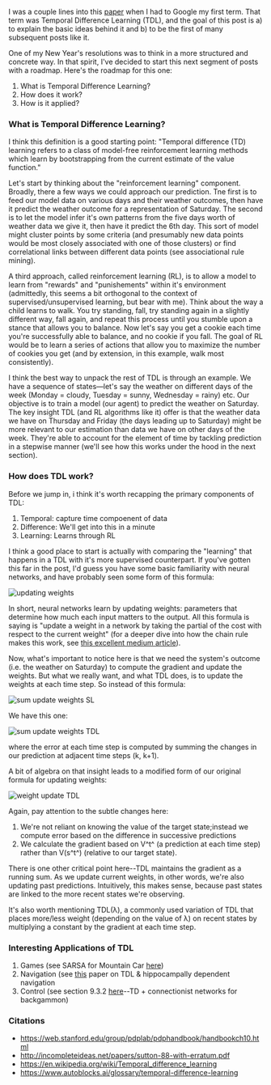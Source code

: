 I was a couple lines into this [paper](https://arxiv.org/pdf/2106.01345.pdf) when I had to Google my first term. That term was Temporal Difference Learning (TDL), and the goal of this post is a) to explain the basic ideas behind it and b) to be the first of many subsequent posts like it.

One of my New Year's resolutions was to think in a more structured and concrete way. In that spirit, I've decided to start this next segment of posts with a roadmap. Here's the roadmap for this one:
1. What is Temporal Difference Learning?
2. How does it work?
3. How is it applied?

### What is Temporal Difference Learning?
I think this definition is a good starting point: "Temporal difference (TD) learning refers to a class of model-free reinforcement learning methods which learn by bootstrapping from the current estimate of the value function."

Let's start by thinking about the "reinforcement learning" component. Broadly, there a few ways we could approach our prediction. Tne first is to feed our model data on various days and their weather outcomes, then have it predict the weather outcome for a representation of Saturday. The second is to let the model infer it's own patterns from the five days worth of weather data we give it, then have it predict the 6th day. This sort of model might cluster points by some criteria (and presumably new data points would be most closely associated with one of those clusters) or find correlational links between different data points (see associational rule mining).

A third approach, called reinforcement learning (RL), is to allow a model to learn from "rewards" and "punishements" within it's environment (admittedly, this seems a bit orthogonal to the context of supervised/unsupervised learning, but bear with me). Think about the way a child learns to walk. You try standing, fall, try standing again in a slightly different way, fall again, and repeat this process until you stumble upon a stance that allows you to balance. Now let's say you get a cookie each time you're successfully able to balance, and no cookie if you fall. The goal of RL would be to learn a series of actions that allow you to maximize the number of cookies you get (and by extension, in this example, walk most consistently).

I think the best way to unpack the rest of TDL is through an example. We have a sequence of states—let's say the weather on different days of the week (Monday = cloudy, Tuesday = sunny, Wednesday = rainy) etc. Our objective is to train a model (our agent) to predict the weather on Saturday. The key insight TDL (and RL algorithms like it) offer is that the weather data we have on Thursday and Friday (the days leading up to Saturday) might be more relevant to our estimation than data we have on other days of the week. They're able to account for the element of time by tackling prediction in a stepwise manner (we'll see how this works under the hood in the next section).

### How does TDL work?
Before we jump in, i think it's worth recapping the primary components of TDL:
1. Temporal: capture time compoenent of data
2. Difference: We'll get into this in a minute
3. Learning: Learns through RL

I think a good place to start is actually with comparing the "learning" that happens in a TDL with it's more supervised counterpart. If you've gotten this far in the post, I'd guess you have some basic familiarity with neural networks, and have probably seen some form of this formula:

![updating weights](https://miro.medium.com/v2/resize:fit:566/1*2wULsk4M4HG12bZ5cB-bPA.png)

In short, neural networks learn by updating weights: parameters that determine how much each input matters to the output. All this formula is saying is "update a weight in a network by taking the partial of the cost with respect to the current weight" (for a deeper dive into how the chain rule makes this work, see [this excellent medium article](https://towardsdatascience.com/neural-networks-backpropagation-by-dr-lihi-gur-arie-27be67d8fdce)).

Now, what's important to notice here is that we need the system's outcome (i.e. the weather on Saturday) to compute the gradient and update the weights. But what we really want, and what TDL does, is to update the weights at each time step. So instead of this formula:

![sum update weights SL](https://web.stanford.edu/group/pdplab/pdphandbook/handbook110x.png)

We have this one:

![sum update weights TDL](https://web.stanford.edu/group/pdplab/pdphandbook/handbook111x.png)

where the error at each time step is computed by summing the changes in our prediction at adjacent time steps (k, k+1).

A bit of algebra on that insight leads to a modified form of our original formula for updating weights:

![weight update TDL](https://web.stanford.edu/group/pdplab/pdphandbook/handbook115x.png)

Again, pay attention to the subtle changes here:
1. We're not reliant on knowing the value of the target state;instead we compute error based on the difference in successive predictions
2. We calculate the gradient based on V^t^ (a prediction at each time step) rather than V(s^t^) (relative to our target state).

There is one other critical point here--TDL maintains the gradient as a running sum. As we update current weights, in other words, we're also updating past predictions. Intuitively, this makes sense, because past states are linked to the more recent states we're observing.

It's also worth mentioning TDL(λ), a commonly used variation of TDL that places more/less weight (depending on the value of λ) on recent states by multiplying a constant by the gradient at each time step.

### Interesting Applications of TDL
1. Games (see SARSA for Mountain Car [here](https://ha-nguyen-39691.medium.com/playing-mountain-car-with-q-learning-and-sarsa-4e7327f9e35c))
2. Navigation (see [this](https://pubmed.ncbi.nlm.nih.gov/10706212/) paper on TDL & hippocampally dependent navigation
3. Control (see section 9.3.2 [here](https://web.stanford.edu/group/pdplab/pdphandbook/handbookch10.html#x26-1370009.3.2)--TD + connectionist networks for backgammon)


### Citations
 - https://web.stanford.edu/group/pdplab/pdphandbook/handbookch10.html
 - http://incompleteideas.net/papers/sutton-88-with-erratum.pdf
 - https://en.wikipedia.org/wiki/Temporal_difference_learning
 - https://www.autoblocks.ai/glossary/temporal-difference-learning